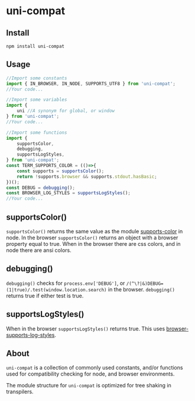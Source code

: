 uni-compat
===

Install
---

`npm install uni-compat`

Usage
---

```javascript
//Import some constants
import { IN_BROWSER, IN_NODE, SUPPORTS_UTF8 } from 'uni-compat';
//Your code...
```

```javascript
//Import some variables
import {
    uni //A synonym for global, or window
} from 'uni-compat';
//Your code...
```

```javascript
//Import some functions
import {
    supportsColor,
    debugging,
    supportsLogStyles,
} from 'uni-compat';
const TERM_SUPPORTS_COLOR = (()=>{
    const supports = supportsColor();
    return !supports.browser && supports.stdout.hasBasic;
})();
const DEBUG = debugging();
const BROWSER_LOG_STYLES = supportsLogStyles();
//Your code...
```

## supportsColor()

`supportsColor()` returns the same value as the module [supports-color](https://github.com/chalk/supports-color) in node. In the browser `supportsColor()` returns an object with a browser property equal to true. When in the browser there are css colors, and in node there are ansi colors.

## debugging()

`debugging()` checks for `process.env['DEBUG']`, or `/(^\?|&)DEBUG=(1|true)/.test(window.location.search)` in the browser. `debugging()` returns true if either test is true.

## supportsLogStyles()

When in the browser `supportsLogStyles()` returns true. This uses [browser-supports-log-styles](https://github.com/gr2m/browser-supports-log-styles).

About
---

`uni-compat` is a collection of commonly used constants, and/or functions used for compatibility checking for node, and browser environments.

The module structure for `uni-compat` is optimized for tree shaking in transpilers.
